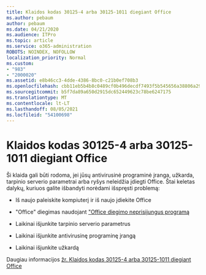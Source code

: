 ```yaml
---
title: Klaidos kodas 30125-4 arba 30125-1011 diegiant Office
ms.author: pebaum
author: pebaum
ms.date: 04/21/2020
ms.audience: ITPro
ms.topic: article
ms.service: o365-administration
ROBOTS: NOINDEX, NOFOLLOW
localization_priority: Normal
ms.custom:
- "983"
- "2000020"
ms.assetid: e8b46cc3-4dde-4386-8bc0-c21b0ef708b3
ms.openlocfilehash: cbb11eb5b4b8c0489cf0b496decdf7493f5b545656a38806a29a0a252903e000
ms.sourcegitcommit: b5f7da89a650d2915dc652449623c78be6247175
ms.translationtype: MT
ms.contentlocale: lt-LT
ms.lasthandoff: 08/05/2021
ms.locfileid: "54100698"
---
```

# <a name="error-code-30125-4-or-30125-1011-when-installing-office"></a>Klaidos kodas 30125-4 arba 30125-1011 diegiant Office

Ši klaida gali būti rodoma, jei jūsų antivirusinė programinė įranga, užkarda, tarpinio serverio parametrai arba ryšys neleidžia įdiegti Office. Štai keletas dalykų, kuriuos galite išbandyti norėdami išspręsti problemą:
  
- Iš naujo paleiskite kompiuterį ir iš naujo įdiekite Office

- "Office" diegimas naudojant ["Office diegimo neprisijungus programą](https://support.office.com/article/f0a85fe7-118f-41cb-a791-d59cef96ad1c?wt.mc_id=Alchemy_ClientDIA)

- Laikinai išjunkite tarpinio serverio parametrus

- Laikinai išjunkite antivirusinę programinę įrangą

- Laikinai išjunkite užkardą

Daugiau informacijos [žr. Klaidos kodas 30125-4 arba 30125-1011 diegiant Office](https://support.office.com/article/7bfabec6-76be-4cde-880e-819a9c569612?wt.mc_id=Alchemy_ClientDIA)
  